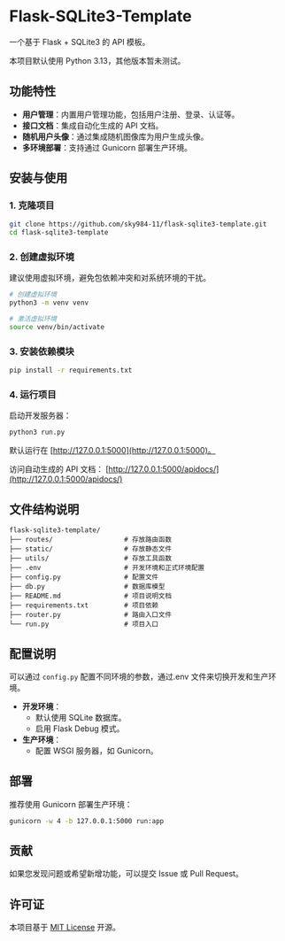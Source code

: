 # Flask-SQLite3-Template

一个基于 Flask + SQLite3 的 API 模板。

本项目默认使用 Python 3.13，其他版本暂未测试。

## 功能特性
- **用户管理**：内置用户管理功能，包括用户注册、登录、认证等。
- **接口文档**：集成自动化生成的 API 文档。
- **随机用户头像**：通过集成随机图像库为用户生成头像。
- **多环境部署**：支持通过 Gunicorn 部署生产环境。

## 安装与使用

### 1. 克隆项目
```sh
git clone https://github.com/sky984-11/flask-sqlite3-template.git
cd flask-sqlite3-template
```

### 2. 创建虚拟环境
建议使用虚拟环境，避免包依赖冲突和对系统环境的干扰。
```sh
# 创建虚拟环境
python3 -m venv venv

# 激活虚拟环境
source venv/bin/activate
```

### 3. 安装依赖模块
```sh
pip install -r requirements.txt
```

### 4. 运行项目
启动开发服务器：
```sh
python3 run.py
```
默认运行在 [http://127.0.0.1:5000](http://127.0.0.1:5000)。

访问自动生成的 API 文档：
[http://127.0.0.1:5000/apidocs/](http://127.0.0.1:5000/apidocs/)

## 文件结构说明

```plaintext
flask-sqlite3-template/
├── routes/                  # 存放路由函数
├── static/                  # 存放静态文件
├── utils/                   # 存放工具函数
├── .env                     # 开发环境和正式环境配置
├── config.py                # 配置文件
├── db.py                    # 数据库模型
├── README.md                # 项目说明文档
├── requirements.txt         # 项目依赖
├── router.py                # 路由入口文件
└── run.py                   # 项目入口
```

## 配置说明
可以通过 `config.py` 配置不同环境的参数，通过.env 文件来切换开发和生产环境。

- **开发环境**：
  - 默认使用 SQLite 数据库。
  - 启用 Flask Debug 模式。
- **生产环境**：
  - 配置 WSGI 服务器，如 Gunicorn。


## 部署
推荐使用 Gunicorn 部署生产环境：

```sh
gunicorn -w 4 -b 127.0.0.1:5000 run:app
```


## 贡献
如果您发现问题或希望新增功能，可以提交 Issue 或 Pull Request。

## 许可证
本项目基于 [MIT License](LICENSE) 开源。

